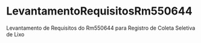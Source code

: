 # LevantamentoRequisitosRm550644
Levantamento de Requisitos do Rm550644 para Registro de Coleta Seletiva de Lixo
